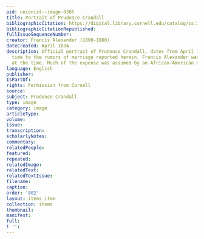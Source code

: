```yaml
---
pid: unionist--image-0385
title: Portrait of Prudence Crandall
bibliographicCitation: https://digital.library.cornell.edu/catalog/ss:1312581
bibliographicCitationRepublished: 
fullIssueSequenceNumber: 
creator: Francis Alexander (1800-1880)
dateCreated: April 1834
description: Official portrait of Prudence Crandall, dates from April 1834, near in
  time to the rumors of marriage reported herein. Francis Alexander was a noted painter
  at the time. Much of the expense was assumed by an African-American man, John Bowers.
language: English
publisher: 
IsPartOf: 
rights: Permission from Cornell
source: 
subject: Prudence Crandall
type: image
category: image
articleType: 
volume: 
issue: 
transcription: 
scholarlyNotes: 
commentary: 
relatedPeople: 
featured: 
repeated: 
relatedImage: 
relatedText: 
relatedTextIssue: 
filename: 
caption: 
order: '802'
layout: items_item
collection: items
thumbnail: 
manifest: 
full: 
! '': 
---
```

